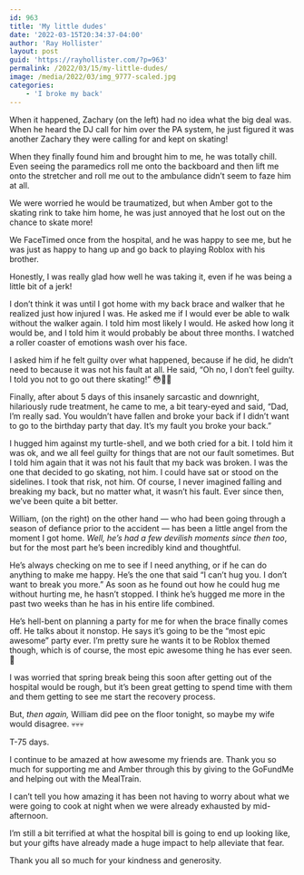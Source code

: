```yaml
---
id: 963
title: 'My little dudes'
date: '2022-03-15T20:34:37-04:00'
author: 'Ray Hollister'
layout: post
guid: 'https://rayhollister.com/?p=963'
permalink: /2022/03/15/my-little-dudes/
image: /media/2022/03/img_9777-scaled.jpg
categories:
    - 'I broke my back'
---
```


When it happened, Zachary (on the left) had no idea what the big deal was. When he heard the DJ call for him over the PA system, he just figured it was another Zachary they were calling for and kept on skating!

When they finally found him and brought him to me, he was totally chill. Even seeing the paramedics roll me onto the backboard and then lift me onto the stretcher and roll me out to the ambulance didn’t seem to faze him at all.

We were worried he would be traumatized, but when Amber got to the skating rink to take him home, he was just annoyed that he lost out on the chance to skate more!

We FaceTimed once from the hospital, and he was happy to see me, but he was just as happy to hang up and go back to playing Roblox with his brother.

Honestly, I was really glad how well he was taking it, even if he was being a little bit of a jerk!

I don’t think it was until I got home with my back brace and walker that he realized just how injured I was. He asked me if I would ever be able to walk without the walker again. I told him most likely I would. He asked how long it would be, and I told him it would probably be about three months. I watched a roller coaster of emotions wash over his face.

I asked him if he felt guilty over what happened, because if he did, he didn’t need to because it was not his fault at all. He said, “Oh no, I don’t feel guilty. I told you not to go out there skating!” 😳🤯🤣

Finally, after about 5 days of this insanely sarcastic and downright, hilariously rude treatment, he came to me, a bit teary-eyed and said, “Dad, I’m really sad. You wouldn’t have fallen and broke your back if I didn’t want to go to the birthday party that day. It’s my fault you broke your back.”

I hugged him against my turtle-shell, and we both cried for a bit. I told him it was ok, and we all feel guilty for things that are not our fault sometimes. But I told him again that it was not his fault that my back was broken. I was the one that decided to go skating, not him. I could have sat or stood on the sidelines. I took that risk, not him. Of course, I never imagined falling and breaking my back, but no matter what, it wasn’t his fault. Ever since then, we’ve been quite a bit better.

William, (on the right) on the other hand — who had been going through a season of defiance prior to the accident — has been a little angel from the moment I got home. *Well, he’s had a few devilish moments since then too*, but for the most part he’s been incredibly kind and thoughtful.

He’s always checking on me to see if I need anything, or if he can do anything to make me happy. He’s the one that said “I can’t hug you. I don’t want to break you more.” As soon as he found out how he could hug me without hurting me, he hasn’t stopped. I think he’s hugged me more in the past two weeks than he has in his entire life combined.

He’s hell-bent on planning a party for me for when the brace finally comes off. He talks about it nonstop. He says it’s going to be the “most epic awesome” party ever. I’m pretty sure he wants it to be Roblox themed though, which is of course, the most epic awesome thing he has ever seen. 🤣

I was worried that spring break being this soon after getting out of the hospital would be rough, but it’s been great getting to spend time with them and them getting to see me start the recovery process.

But, *then again,* William did pee on the floor tonight, so maybe my wife would disagree. 💀💀💀

T-75 days.

I continue to be amazed at how awesome my friends are. Thank you so much for supporting me and Amber through this by giving to the GoFundMe and helping out with the MealTrain.

I can’t tell you how amazing it has been not having to worry about what we were going to cook at night when we were already exhausted by mid-afternoon.

I’m still a bit terrified at what the hospital bill is going to end up looking like, but your gifts have already made a huge impact to help alleviate that fear.

Thank you all so much for your kindness and generosity.

<div class="gfm-embed" data-url="https://www.gofundme.com/f/ray-hollister-broke-his-back/widget/large/"></div><script defer="defer" src="https://www.gofundme.com/static/js/embed.js"></script><https://www.mealtrain.com/trains/oqrz21>